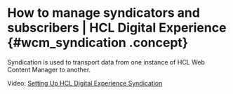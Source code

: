 # How to manage syndicators and subscribers \| HCL Digital Experience {#wcm_syndication .concept}

Syndication is used to transport data from one instance of HCL Web Content Manager to another.

Video: [Setting Up HCL Digital Experience Syndication](https://www.youtube.com/watch?v=yUlddDkrY9w)

